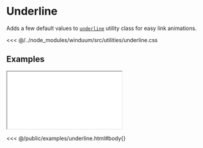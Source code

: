 # Underline

Adds a few default values to [`underline`](https://tailwindcss.com/docs/text-decoration) utility class for easy link animations.

<<< @/../node_modules/winduum/src/utilities/underline.css

## Examples

<iframe onload="this.style.visibility = 'visible';" src="/examples/ui/link/underline.html"></iframe>

<<< @/public/examples/underline.html#body{}
